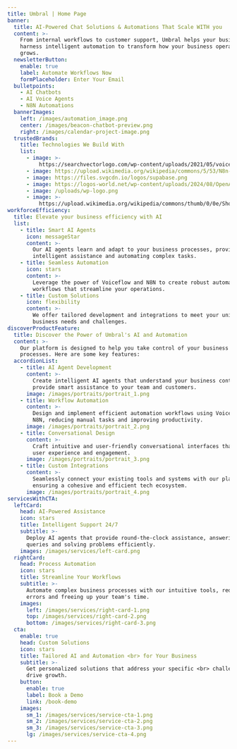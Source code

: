```yaml
---
title: Umbral | Home Page
banner:
  title: AI-Powered Chat Solutions & Automations That Scale WITH you
  content: >-
    From internal workflows to customer support, Umbral helps your business
    harness intelligent automation to transform how your business operates and
    grows.
  newsletterButton:
    enable: true
    label: Automate Workflows Now
    formPlaceholder: Enter Your Email
  bulletpoints:
    - AI Chatbots
    - AI Voice Agents
    - N8N Automations
  bannerImages:
    left: /images/automation_image.png
    center: /images/beacon-chatbot-preview.png
    right: /images/calendar-project-image.png
  trustedBrands:
    title: Technologies We Build With
    list:
      - image: >-
          https://searchvectorlogo.com/wp-content/uploads/2021/05/voiceflow-logo-vector.png
      - image: https://upload.wikimedia.org/wikipedia/commons/5/53/N8n-logo-new.svg
      - image: https://files.svgcdn.io/logos/supabase.png
      - image: https://logos-world.net/wp-content/uploads/2024/08/OpenAI-Logo.png
      - image: /uploads/wp-logo.png
      - image: >-
          https://upload.wikimedia.org/wikipedia/commons/thumb/0/0e/Shopify_logo_2018.svg/2560px-Shopify_logo_2018.svg.png
workforceEfficiency:
  title: Elevate your business efficiency with AI
  list:
    - title: Smart AI Agents
      icon: messageStar
      content: >-
        Our AI agents learn and adapt to your business processes, providing
        intelligent assistance and automating complex tasks.
    - title: Seamless Automation
      icon: stars
      content: >-
        Leverage the power of Voiceflow and N8N to create robust automation
        workflows that streamline your operations.
    - title: Custom Solutions
      icon: flexibility
      content: >-
        We offer tailored development and integrations to meet your unique
        business needs and challenges.
discoverProductFeature:
  title: Discover the Power of Umbral's AI and Automation
  content: >-
    Our platform is designed to help you take control of your business
    processes. Here are some key features:
  accordionList:
    - title: AI Agent Development
      content: >-
        Create intelligent AI agents that understand your business context and
        provide smart assistance to your team and customers.
      image: /images/portraits/portrait_1.png
    - title: Workflow Automation
      content: >-
        Design and implement efficient automation workflows using Voiceflow and
        N8N, reducing manual tasks and improving productivity.
      image: /images/portraits/portrait_2.png
    - title: Conversational Design
      content: >-
        Craft intuitive and user-friendly conversational interfaces that enhance
        user experience and engagement.
      image: /images/portraits/portrait_3.png
    - title: Custom Integrations
      content: >-
        Seamlessly connect your existing tools and systems with our platform,
        ensuring a cohesive and efficient tech ecosystem.
      image: /images/portraits/portrait_4.png
servicesWithCTA:
  leftCard:
    head: AI-Powered Assistance
    icon: stars
    title: Intelligent Support 24/7
    subtitle: >-
      Deploy AI agents that provide round-the-clock assistance, answering
      queries and solving problems efficiently.
    images: /images/services/left-card.png
  rightCard:
    head: Process Automation
    icon: stars
    title: Streamline Your Workflows
    subtitle: >-
      Automate complex business processes with our intuitive tools, reducing
      errors and freeing up your team's time.
    images:
      left: /images/services/right-card-1.png
      top: /images/services/right-card-2.png
      bottom: /images/services/right-card-3.png
  cta:
    enable: true
    head: Custom Solutions
    icon: stars
    title: Tailored AI and Automation <br> for Your Business
    subtitle: >-
      Get personalized solutions that address your specific <br> challenges and
      drive growth.
    button:
      enable: true
      label: Book a Demo
      link: /book-demo
    images:
      sm_1: /images/services/service-cta-1.png
      sm_2: /images/services/service-cta-2.png
      sm_3: /images/services/service-cta-3.png
      lg: /images/services/service-cta-4.png
---
```


